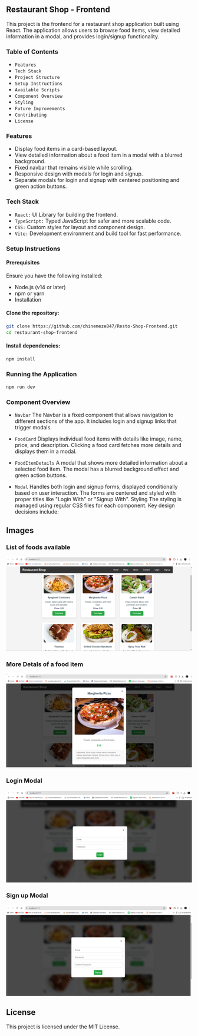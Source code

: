 ## Restaurant Shop - Frontend
This project is the frontend for a restaurant shop application built using React. The application allows users to browse food items, view detailed information in a modal, and provides login/signup functionality.

### Table of Contents
- `Features`
- `Tech Stack`
- `Project Structure`
- `Setup Instructions`
- `Available Scripts`
- `Component Overview`
- `Styling`
- `Future Improvements`
- `Contributing`
- `License`

### Features
- Display food items in a card-based layout.
- View detailed information about a food item in a modal with a blurred background.
- Fixed navbar that remains visible while scrolling.
- Responsive design with modals for login and signup.
- Separate modals for login and signup with centered  positioning and green action buttons.

### Tech Stack
- `React:` UI Library for building the frontend.
- `TypeScript:` Typed JavaScript for safer and more scalable code.
- `CSS:` Custom styles for layout and component design.
- `Vite:` Development environment and build tool for fast performance.

### Setup Instructions
#### Prerequisites
Ensure you have the following installed:

- Node.js (v14 or later)
- npm or yarn
- Installation

#### Clone the repository:


```bash
git clone https://github.com/chinemeze847/Resto-Shop-Frontend.git
cd restaurant-shop-frontend
```
#### Install dependencies:
```bash
npm install
```
### Running the Application
```bash
npm run dev
```

### Component Overview
- `Navbar`
The Navbar is a fixed component that allows navigation to different sections of the app.
It includes login and signup links that trigger modals.
- `FoodCard`
Displays individual food items with details like image, name, price, and description.
Clicking a food card fetches more details and displays them in a modal.


- `FoodItemDetails`
A modal that shows more detailed information about a selected food item.
The modal has a blurred background effect and green action buttons.

- `Modal`
Handles both login and signup forms, displayed conditionally based on user interaction.
The forms are centered and styled with proper titles like "Login With" or "Signup With".
Styling
The styling is managed using regular CSS files for each component. Key design decisions include:

## Images

### List of foods available
![alt text](image.png)

### More Detals of a food item
![alt text](image-1.png)

### Login Modal
![alt text](image-2.png)

### Sign up Modal
![alt text](image-3.png)

## License
This project is licensed under the MIT License.
